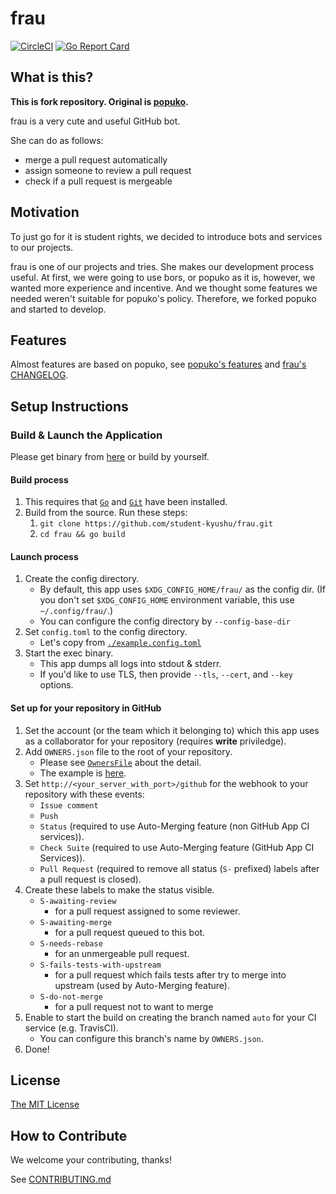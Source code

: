 # frau

[![CircleCI](https://circleci.com/gh/student-kyushu/frau/tree/master.svg?style=svg)](https://circleci.com/gh/student-kyushu/frau/tree/master)
[![Go Report Card](https://goreportcard.com/badge/github.com/student-kyushu/frau)](https://goreportcard.com/report/github.com/student-kyushu/frau)

## What is this?

**This is fork repository. Original is [popuko](https://github.com/voyagegroup/popuko).**

frau is a very cute and useful GitHub bot.

She can do as follows:

* merge a pull request automatically
* assign someone to review a pull request
* check if a pull request is mergeable

## Motivation

To just go for it is student rights, we decided to introduce bots and services to our projects.

frau is one of our projects and tries. She makes our development process useful. At first, we were going to use bors, or popuko as it is, however, we wanted more experience and incentive. And we thought some features we needed weren't suitable for popuko's policy. Therefore, we forked popuko and started to develop.

## Features

Almost features are based on popuko, see [popuko's features](https://github.com/voyagegroup/popuko#features) and [frau's CHANGELOG](https://github.com/student-kyushu/frau/blob/master/CHANGELOG.md).

## Setup Instructions

### Build & Launch the Application

Please get binary from [here](https://github.com/student-kyushu/frau/releases) or build by yourself.

#### Build process

1. This requires that [`Go`](https://github.com/golang/go) and [`Git`](https://git-scm.com/) have been installed.
2. Build from the source. Run these steps:
    1. `git clone https://github.com/student-kyushu/frau.git`
    2. `cd frau && go build`

#### Launch process

1. Create the config directory.
    * By default, this app uses `$XDG_CONFIG_HOME/frau/` as the config dir.
        (If you don't set `$XDG_CONFIG_HOME` environment variable, this use `~/.config/frau/`.)
    * You can configure the config directory by `--config-base-dir`
2. Set `config.toml` to the config directory.
    * Let's copy from [`./example.config.toml`](./example.config.toml)
3. Start the exec binary.
    * This app dumps all logs into stdout & stderr.
    * If you'd like to use TLS, then provide `--tls`, `--cert`, and `--key` options.

#### Set up for your repository in GitHub

1. Set the account (or the team which it belonging to) which this app uses as a collaborator
    for your repository (requires __write__ priviledge).
2. Add `OWNERS.json` file to the root of your repository.
    * Please see [`OwnersFile`](./setting/ownersfile.go) about the detail.
    * The example is [here](./OWNERS.json).
3. Set `http://<your_server_with_port>/github` for the webhook to your repository with these events:
    * `Issue comment`
    * `Push`
    * `Status` (required to use Auto-Merging feature (non GitHub App CI services)).
    * `Check Suite` (required to use Auto-Merging feature (GitHub App CI Services)).
    * `Pull Request` (required to remove all status (`S-` prefixed) labels after a pull request is closed).
4. Create these labels to make the status visible.
    * `S-awaiting-review`
        * for a pull request assigned to some reviewer.
    * `S-awaiting-merge`
        * for a pull request queued to this bot.
    * `S-needs-rebase`
        * for an unmergeable pull request.
    * `S-fails-tests-with-upstream`
        * for a pull request which fails tests after try to merge into upstream (used by Auto-Merging feature).
    * `S-do-not-merge`
        * for a pull request not to want to merge
5. Enable to start the build on creating the branch named `auto` for your CI service (e.g. TravisCI).
    * You can configure this branch's name by `OWNERS.json`.
6. Done!

## License

[The MIT License](https://github.com/student-kyushu/frau/blob/master/LICENSE.MIT)

## How to Contribute

We welcome your contributing, thanks!

See [CONTRIBUTING.md](https://github.com/student-kyushu/frau/blob/master/CONTRIBUTING.md)
